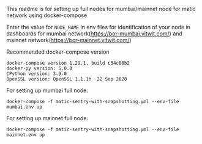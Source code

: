 This readme is for setting up full nodes for mumbai/mainnet node for matic network using docker-compose

Enter the value for `NODE_NAME` in env files for identification of your node in dashboards for mumbai network(https://bor-mumbai.vitwit.com/) and mainnet network(https://bor-mainnet.vitwit.com/)

Recommended docker-compose version
```
docker-compose version 1.29.1, build c34c88b2
docker-py version: 5.0.0
CPython version: 3.9.0
OpenSSL version: OpenSSL 1.1.1h  22 Sep 2020
```

For setting up mumbai full node:
```
docker-compose -f matic-sentry-with-snapshotting.yml --env-file mumbai.env up
```

For setting up mainnet full node:
```
docker-compose -f matic-sentry-with-snapshotting.yml --env-file mainnet.env up
```